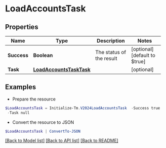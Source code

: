 # LoadAccountsTask
## Properties

Name | Type | Description | Notes
------------ | ------------- | ------------- | -------------
**Success** | **Boolean** | The status of the result | [optional] [default to $true]
**Task** | [**LoadAccountsTaskTask**](LoadAccountsTaskTask.md) |  | [optional] 

## Examples

- Prepare the resource
```powershell
$LoadAccountsTask = Initialize-Tm.V2024LoadAccountsTask  -Success true `
 -Task null
```

- Convert the resource to JSON
```powershell
$LoadAccountsTask | ConvertTo-JSON
```

[[Back to Model list]](../README.md#documentation-for-models) [[Back to API list]](../README.md#documentation-for-api-endpoints) [[Back to README]](../README.md)

